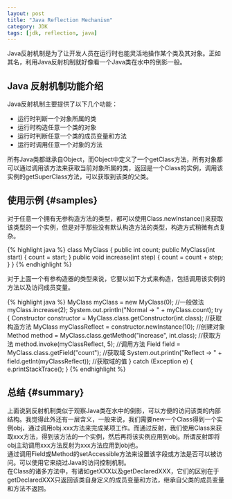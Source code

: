 ```yaml
---
layout: post
title: "Java Reflection Mechanism"
category: JDK
tags: [jdk, reflection, java]
---
```

Java反射机制是为了让开发人员在运行时也能灵活地操作某个类及其对象。正如其名，利用Java反射机制就好像看一个Java类在水中的倒影一般。

## Java 反射机制功能介绍

Java反射机制主要提供了以下几个功能：

* 运行时判断一个对象所属的类
* 运行时构造任意一个类的对象
* 运行时判断任意一个类的成员变量和方法
* 运行时调用任意一个对象的方法

所有Java类都继承自Object，而Object中定义了一个getClass方法，所有对象都可以通过调用该方法来获取当前对象所属的类，返回是一个Class的实例，调用该实例的getSuperClass方法，可以获取到该类的父类。

## 使用示例 {#samples}

对于任意一个拥有无参构造方法的类型，都可以使用Class.newInstance()来获取该类型的一个实例，但是对于那些没有默认构造方法的类型，构造方式稍微有点复杂。

{% highlight java %}
class MyClass {
    public int count;
    public MyClass(int start) {
        count = start;
    }
    public void increase(int step) {
        count = count + step;
    }
}
{% endhighlight %}

对于上面一个有参构造器的类型来说，它要以如下方式来构造，包括调用该实例的方法以及访问成员变量。

{% highlight java %}
MyClass myClass = new MyClass(0); //一般做法
myClass.increase(2);
System.out.println("Normal -> " + myClass.count);
try {
    Constructor constructor = MyClass.class.getConstructor(int.class); //获取构造方法
    MyClass myClassReflect = constructor.newInstance(10); //创建对象
    Method method = MyClass.class.getMethod("increase", int.class);  //获取方法
    method.invoke(myClassReflect, 5); //调用方法
    Field field = MyClass.class.getField("count"); //获取域
    System.out.println("Reflect -> " + field.getInt(myClassReflect)); //获取域的值
} catch (Exception e) {
    e.printStackTrace();
}
{% endhighlight %}

## 总结 {#summary}

<div class="bs-callout bs-callout-info">
	上面说到反射机制类似于观察Java类在水中的倒影，可以方便的访问该类的内部结构。我觉得此外还有一层含义，一般来说，我们需要new一个Class得到一个实例obj，通过调用obj.xxx方法来完成某项工作。而通过反射，我们使用Class来获取xxx方法，得到该方法的一个实例，然后再将该实例应用到obj。所谓反射即将obj主动调用xxx方法反射为xxx方法应用到obj也。
</div>

<div class="bs-callout bs-callout-info">
	通过调用Field或Method的setAccessible方法来设置该字段或方法是否可以被访问。可以使用它来绕过Java的访问控制机制。
</div>

<div class="bs-callout bs-callout-info">
	在Class的诸多方法中，有诸如getXXX以及getDeclaredXXX，它们的区别在于getDeclaredXXX只返回该类自身定义的成员变量和方法，继承自父类的成员变量和方法不返回。
</div>